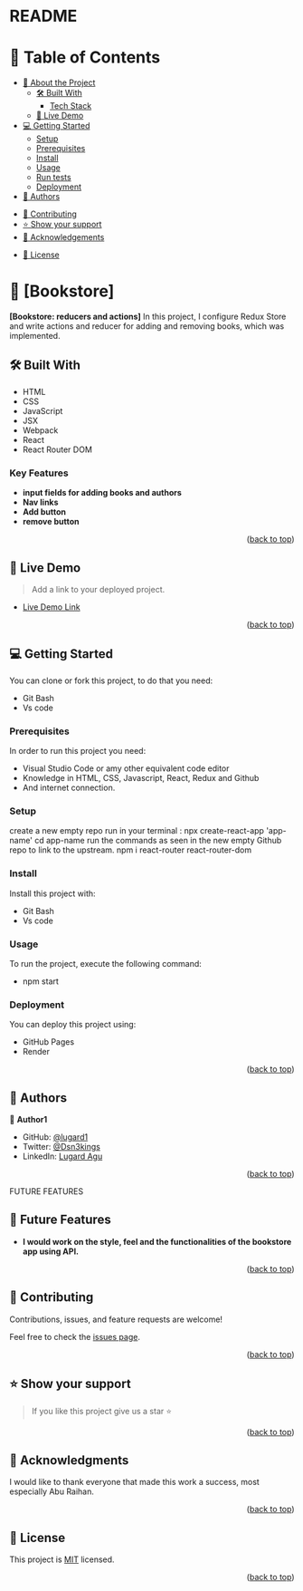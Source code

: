 <a name="readme-top"></a>

<!--
HOW TO USE:
This is an example of how you may give instructions on setting up your project locally.

Modify this file to match your project and remove sections that don't apply.

REQUIRED SECTIONS:
- Table of Contents
- About the Project
  - Built With
  - Live Demo
- Getting Started
- Authors
- Future Features
- Contributing
- Show your support
- Acknowledgements
- License

OPTIONAL SECTIONS:
- FAQ

After you're finished please remove all the comments and instructions!
-->

<div align="left">
  <!-- You are encouraged to replace this logo with your own! Otherwise you can also remove it. -->
  <!-- <img src="murple_logo.png" alt="logo" width="140"  height="auto" /> -->
  <br/>

  <h1><b> README </b></h1>

</div>

<!-- TABLE OF CONTENTS -->

# 📗 Table of Contents

- [📖 About the Project](#about-project)
  - [🛠 Built With](#built-with)
    - [Tech Stack](#tech-stack)
    <!-- - [Key Features](#key-features) -->
  - [🚀 Live Demo](#live-demo)
- [💻 Getting Started](#getting-started)
  - [Setup](#setup)
  - [Prerequisites](#prerequisites)
  - [Install](#install)
  - [Usage](#usage)
  - [Run tests](#run-tests)
  - [Deployment](#triangular_flag_on_post-deployment)
- [👥 Authors](#authors)
<!-- - [🔭 Future Features](#future-features) -->
- [🤝 Contributing](#contributing)
- [⭐️ Show your support](#support)
- [🙏 Acknowledgements](#acknowledgements)
<!-- - [❓ FAQ (OPTIONAL)](#faq) -->
- [📝 License](#license)

<!-- PROJECT DESCRIPTION -->

# 📖 [Bookstore] <a name="about-project"></a>

> 

**[Bookstore: reducers and actions]** In this project, I configure Redux Store and write actions and reducer for adding and removing books, which was implemented.
## 🛠 Built With <a name="built-with">
- HTML
- CSS
- JavaScript
- JSX
- Webpack
- React
- React Router DOM
</a>

<!-- ### Tech Stack <a name="tech-stack"></a> -->

<!-- > Describe the tech stack and include only the relevant sections that apply to your project. -->

<!-- <details>
  <summary>Client</summary>
  <ul>
    <li><a href="https://reactjs.org/">React.js</a></li>
  </ul>
</details> -->

<!-- <details>
  <summary>Server</summary>
  <ul>
    <li><a href="https://expressjs.com/">Express.js</a></li>
  </ul>
</details> -->

<!-- <details>
<summary>Database</summary>
  <ul>
    <li><a href="https://www.postgresql.org/">PostgreSQL</a></li>
  </ul>
</details> -->

### Key Features <a name="key-features"></a>

>

- **input fields for adding books and authors**
- **Nav links**
- **Add button**
- **remove button**

<p align="right">(<a href="#readme-top">back to top</a>)</p>

<!-- LIVE DEMO -->

## 🚀 Live Demo <a name="live-demo"></a>

> Add a link to your deployed project.

- [Live Demo Link]()

<p align="right">(<a href="#readme-top">back to top</a>)</p>

<!-- GETTING STARTED -->

## 💻 Getting Started <a name="getting-started"></a>
You can clone or fork this project, to do that you need:
- Git Bash
- Vs code 

### Prerequisites

In order to run this project you need:
- Visual Studio Code or amy other equivalent code editor
- Knowledge in HTML, CSS, Javascript, React, Redux and Github
- And internet connection.

<!--
Example command:

```sh
 gem install rails
```
 -->

### Setup

create a new empty repo
run in your terminal : npx create-react-app 'app-name'
cd app-name
run the commands as seen in the new empty Github repo to link to the upstream.
npm i react-router react-router-dom
<!--
Example commands:

```sh
  cd my-folder
  git clone git@github.com:myaccount/my-project.git
```
--->

### Install

Install this project with:
- Git Bash
- Vs code 
<!--
Example command:

```sh
  cd my-project
  gem install
```
--->

### Usage

To run the project, execute the following command:
- npm start
<!--
Example command:

```sh
  rails server
```
--->
<!-- 
### Run tests

To run tests, run the following command: -->

<!--
Example command:

```sh
  bin/rails test test/models/article_test.rb
```
--->

### Deployment

You can deploy this project using:
- GitHub Pages
- Render
<!--
Example:

```sh

```
 -->

<p align="right">(<a href="#readme-top">back to top</a>)</p>

<!-- AUTHORS -->

## 👥 Authors <a name="authors"></a>

<!-- > Mention all of the collaborators of this project. -->

👤 **Author1**

- GitHub: [@lugard1](https://github.com/lugard1)
- Twitter: [@Dsn3kings](https://twitter.com/Dsn3kings)
- LinkedIn: [Lugard Agu](https://linkedin.com/in/linkedinhandle)

<p align="right">(<a href="#readme-top">back to top</a>)</p>

FUTURE FEATURES

## 🔭 Future Features <a name="future-features"></a>

> 

-  **I would work on the style, feel and the functionalities of the bookstore app using API.**

<p align="right">(<a href="#readme-top">back to top</a>)</p>

<!-- CONTRIBUTING -->

## 🤝 Contributing <a name="contributing"></a>

Contributions, issues, and feature requests are welcome!

Feel free to check the [issues page](../../issues/).

<p align="right">(<a href="#readme-top">back to top</a>)</p>

<!-- SUPPORT -->

## ⭐️ Show your support <a name="support"></a>

> If you like this project give us a star ⭐️


<p align="right">(<a href="#readme-top">back to top</a>)</p>

<!-- ACKNOWLEDGEMENTS -->

## 🙏 Acknowledgments <a name="acknowledgements"></a>

<!-- > Give credit to everyone who inspired your codebase. -->

I would like to thank everyone that made this work a success, most especially Abu Raihan.

<p align="right">(<a href="#readme-top">back to top</a>)</p>

<!-- FAQ (optional) -->
<!-- 
## ❓ FAQ (OPTIONAL) <a name="faq"></a>

> Add at least 2 questions new developers would ask when they decide to use your project.

- **[Question_1]**

  - [Answer_1]

- **[Question_2]**

  - [Answer_2]

<p align="right">(<a href="#readme-top">back to top</a>)</p> -->

<!-- LICENSE -->

## 📝 License <a name="license"></a>

This project is [MIT](https://github.com/lugard1/book-store/blob/initialize-project/MIT.md) licensed.

<!-- _NOTE: we recommend using the [MIT license](https://choosealicense.com/licenses/mit/) - you can set it up quickly by [using templates available on GitHub](https://docs.github.com/en/communities/setting-up-your-project-for-healthy-contributions/adding-a-license-to-a-repository). You can also use [any other license](https://choosealicense.com/licenses/) if you wish._ -->

<p align="right">(<a href="#readme-top">back to top</a>)</p>
